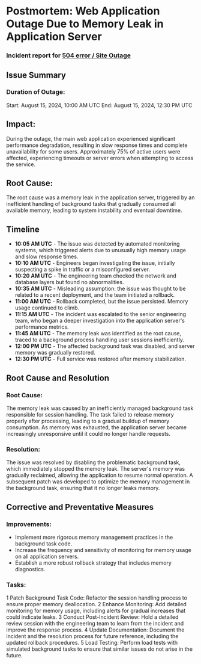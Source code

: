# Postmortem: Web Application Outage Due to Memory Leak in Application Server

### Incident report for [504 error / Site Outage](https://github.com/oliversamuels/alx-system_engineering-devops/tree/master/0x17-web_stack_debugging_3)

## Issue Summary
### Duration of Outage:
Start: August 15, 2024, 10:00 AM UTC
End: August 15, 2024, 12:30 PM UTC

## Impact:
During the outage, the main web application experienced significant performance degradation, resulting in slow response times and complete unavailability for some users. Approximately 75% of active users were affected, experiencing timeouts or server errors when attempting to access the service.

## Root Cause:
The root cause was a memory leak in the application server, triggered by an inefficient handling of background tasks that gradually consumed all available memory, leading to system instability and eventual downtime.

## Timeline
- **10:05 AM UTC** - The issue was detected by automated monitoring systems, which triggered alerts due to unusually high memory usage and slow response times.
- **10:10 AM UTC** - Engineers began investigating the issue, initially suspecting a spike in traffic or a misconfigured server.
- **10:20 AM UTC** - The engineering team checked the network and database layers but found no abnormalities.
- **10:35 AM UTC** - Misleading assumption: the issue was thought to be related to a recent deployment, and the team initiated a rollback.
- **11:00 AM UTC** - Rollback completed, but the issue persisted. Memory usage continued to climb.
- **11:15 AM UTC** - The incident was escalated to the senior engineering team, who began a deeper investigation into the application server's performance metrics.
- **11:45 AM UTC** - The memory leak was identified as the root cause, traced to a background process handling user sessions inefficiently.
- **12:00 PM UTC** - The affected background task was disabled, and server memory was gradually restored.
- **12:30 PM UTC** - Full service was restored after memory stabilization.

## Root Cause and Resolution
### Root Cause:
The memory leak was caused by an inefficiently managed background task responsible for session handling. The task failed to release memory properly after processing, leading to a gradual buildup of memory consumption. As memory was exhausted, the application server became increasingly unresponsive until it could no longer handle requests.

### Resolution:
The issue was resolved by disabling the problematic background task, which immediately stopped the memory leak. The server's memory was gradually reclaimed, allowing the application to resume normal operation. A subsequent patch was developed to optimize the memory management in the background task, ensuring that it no longer leaks memory.

## Corrective and Preventative Measures
### Improvements:

* Implement more rigorous memory management practices in the background task code.
* Increase the frequency and sensitivity of monitoring for memory usage on all application servers.
* Establish a more robust rollback strategy that includes memory diagnostics.

### Tasks:

1 Patch Background Task Code: Refactor the session handling process to ensure proper memory deallocation.
2 Enhance Monitoring: Add detailed monitoring for memory usage, including alerts for gradual increases that could indicate leaks.
3 Conduct Post-Incident Review: Hold a detailed review session with the engineering team to learn from the incident and improve the response process.
4 Update Documentation: Document the incident and the resolution process for future reference, including the updated rollback procedures.
5 Load Testing: Perform load tests with simulated background tasks to ensure that similar issues do not arise in the future.